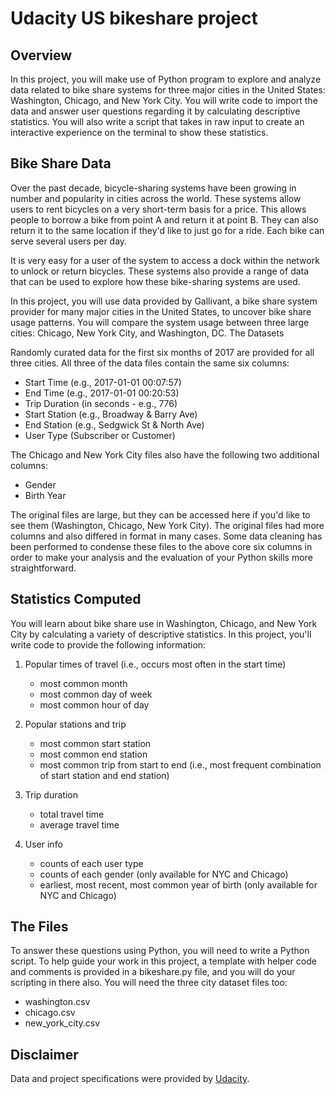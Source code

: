 # Udacity US bikeshare project

## Overview

In this project, you will make use of Python program to explore and analyze data related to bike share systems for three major cities in the United States: Washington, Chicago, and New York City. You will write code to import the data and answer user questions regarding it by calculating  descriptive statistics. You will also write a script that takes in raw input to create an interactive experience on the terminal to show these statistics.

## Bike Share Data

Over the past decade, bicycle-sharing systems have been growing in number and popularity in cities across the world. These systems allow users to rent bicycles on a very short-term basis for a price. This allows people to borrow a bike from point A and return it at point B. They can also return it to the same location if they'd like to just go for a ride. Each bike can serve several users per day.

It is very easy for a user of the system to access a dock within the network to unlock or return bicycles. These systems also provide a range of data that can be used to explore how these bike-sharing systems are used.

In this project, you will use data provided by Gallivant, a bike share system provider for many major cities in the United States, to uncover bike share usage patterns. You will compare the system usage between three large cities: Chicago, New York City, and Washington, DC.
The Datasets

Randomly curated data for the first six months of 2017 are provided for all three cities. All three of the data files contain the same six columns:

   - Start Time (e.g., 2017-01-01 00:07:57)
   - End Time (e.g., 2017-01-01 00:20:53)
   - Trip Duration (in seconds - e.g., 776)
   - Start Station (e.g., Broadway & Barry Ave)
   - End Station (e.g., Sedgwick St & North Ave)
   - User Type (Subscriber or Customer)

The Chicago and New York City files also have the following two additional columns:

   - Gender
   - Birth Year

The original files are large, but they can be accessed here if you'd like to see them (Washington, Chicago, New York City). The original files had more columns and also differed in format in many cases. Some data cleaning has been performed to condense these files to the above core six columns in order to make your analysis and the evaluation of your Python skills more straightforward.

## Statistics Computed

You will learn about bike share use in Washington, Chicago, and New York City by calculating a variety of descriptive statistics. In this project, you'll write code to provide the following information:

1. Popular times of travel (i.e., occurs most often in the start time)

   - most common month
   - most common day of week
   - most common hour of day

2. Popular stations and trip

   - most common start station
   - most common end station
   - most common trip from start to end (i.e., most frequent combination of start station and end station)

3. Trip duration

   - total travel time
   - average travel time

4. User info

   - counts of each user type
   - counts of each gender (only available for NYC and Chicago)
   - earliest, most recent, most common year of birth (only available for NYC and Chicago)

## The Files

To answer these questions using Python, you will need to write a Python script. To help guide your work in this project, a template with helper code and comments is provided in a bikeshare.py file, and you will do your scripting in there also. You will need the three city dataset files too:

   - washington.csv
   - chicago.csv
   - new_york_city.csv


## Disclaimer

Data and project specifications were provided by [Udacity](https://www.udacity.com/).